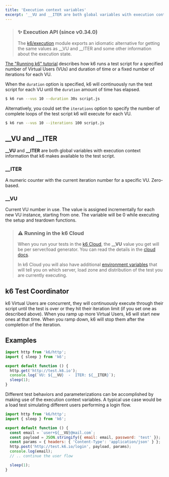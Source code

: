 ```yaml
---
title: 'Execution context variables'
excerpt: '__VU and __ITER are both global variables with execution context information that k6 makes available to the test script.'
---
```


> ### ✨ Execution API (since v0.34.0)
>
> The [k6/execution](/javascript-api/k6-execution) module exports an idiomatic alternative for getting the same values as \_\_VU and \_\_ITER and some other information about the execution state.

[The "Running k6" tutorial](/getting-started/running-k6) describes how k6 runs a test script for a specified
number of Virtual Users (VUs) and duration of time or a fixed number of iterations
for each VU.

When the `duration` option is specified, k6 will continuously run the test script for each VU
until the `duration` amount of time has elapsed.

<CodeGroup labels={[]} lineNumbers={[true]}>

```bash
$ k6 run --vus 10 --duration 30s script.js
```

</CodeGroup>

Alternatively, you could set the `iterations` option to specify the number of complete loops of
the test script k6 will execute for each VU.

<CodeGroup labels={[]} lineNumbers={[true]}>

```bash
$ k6 run --vus 10 --iterations 100 script.js
```

</CodeGroup>

## \_\_VU and \_\_ITER

**\_\_VU** and **\_\_ITER** are both global variables with execution context information that k6 makes available to the test script.

### \_\_ITER

A numeric counter with the current iteration number for a specific VU. Zero-based.

### \_\_VU

Current VU number in use. The value is assigned incrementally for each new VU instance, starting from one. The variable will be 0 while executing the setup and teardown functions.

> ### ⚠️ Running in the k6 Cloud
>
>When you run your tests in the [k6 Cloud](/cloud), the **\_\_VU** value you get will be per server/load generator. You can read the details in the [cloud docs](/cloud/cloud-faq/general-questions/#how-many-vus-can-be-run-from-the-same-dedicated-ip).
>
>In k6 Cloud you will also have additional [environment variables](/cloud/creating-and-running-a-test/cloud-tests-from-the-cli/#environment-variables) that will tell you on which server, load zone and distribution of the test you are currently executing.

## k6 Test Coordinator

k6 Virtual Users are concurrent, they will continuously execute through their script until the
test is over or they hit their iteration limit (if you set one as described above). When you ramp
up more Virtual Users, k6 will start new ones at that time. When you ramp down, k6 will stop them
after the completion of the iteration.

## Examples

<CodeGroup labels={[]} lineNumbers={[true]}>

```javascript
import http from 'k6/http';
import { sleep } from 'k6';

export default function () {
  http.get('http://test.k6.io');
  console.log(`VU: ${__VU}  -  ITER: ${__ITER}`);
  sleep(1);
}
```

</CodeGroup>

Different test behaviors and parameterizations can be accomplished by making use of the
execution context variables. A typical use case would be a load test simulating different users
performing a login flow.

<CodeGroup labels={[]} lineNumbers={[true]}>

```javascript
import http from 'k6/http';
import { sleep } from 'k6';

export default function () {
  const email = `user+${__VU}@mail.com`;
  const payload = JSON.stringify({ email: email, password: 'test' });
  const params = { headers: { 'Content-Type': 'application/json' } };
  http.post('http://test.k6.io/login', payload, params);
  console.log(email);
  // .. continue the user flow

  sleep(1);
}
```

</CodeGroup>
